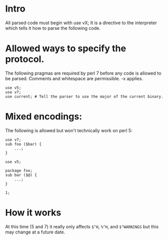 # Intro

All parsed code must begin with use vX; It is a directive to the interpreter which tells it how to parse the following code.

# Allowed ways to specify the protocol.

The following pragmas are required by perl 7 before any code is allowed to be parsed. Comments and whitespace are permissible. -x applies.

```
use v5;
use v7;
use current; # Tell the parser to use the major of the current binary.
```

# Mixed encodings:

The following is allowed but won't technically work on perl 5:

```
use v7;
sub foo ($bar) {
    ...;
}

use v5;

package foo;
sub bar ($@) {
    ...;
}

1;
```

# How it works

At this time (5 and 7) it really only affects `$^H`, `%^H`, and `$^WARNINGS` but this may change at a future date.
